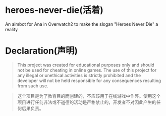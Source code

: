 # heroes-never-die(活着)
An aimbot for Ana in Overwatch2 to make the slogan "Heroes Never Die" a reality

# Declaration(声明)
> This project was created for educational purposes only and should not be used for cheating in online games. The use of this project for any illegal or unethical activities is strictly prohibited and the developer will not be held responsible for any consequences resulting from such use.

> 这个项目是为了教育目的而创建的，不应该用于在线游戏中作弊。使用这个项目进行任何非法或不道德的活动是严格禁止的，开发者不对因此产生的任何后果负责。
